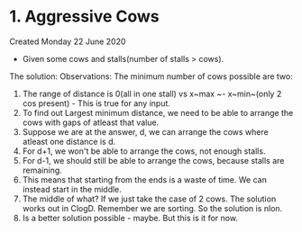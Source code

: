 # 1. Aggressive Cows
Created Monday 22 June 2020

* Given some cows and stalls(number of stalls > cows).

The solution:
Observations:
The minimum number of cows possible are two:

1. The range of distance is 0(all in one stall) vs x~max ~- x~min~(only 2 cos present) - This is true for any input.
2. To find out Largest minimum distance, we need to be able to arrange the cows with gaps of atleast that value.
3. Suppose we are at the answer, d, we can arrange the cows where atleast one distance is d.
4. For d+1, we won't be able to arrange the cows, not enough stalls.
5. For d-1, we should still be able to arrange the cows, because stalls are remaining.
6. This means that starting from the ends is a waste of time. We can instead start in the middle.
7. The middle of what? If we just take the case of 2 cows. The solution works out in ClogD. Remember we are sorting. So the solution is nlon.
8. Is a better solution possible - maybe. But this is it for now.


